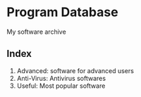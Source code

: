 # Program Database
My software archive

## Index
1. Advanced: software for advanced users
2. Anti-Virus: Antivirus softwares
3. Useful: Most popular software
